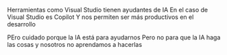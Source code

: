 Herramientas como Visual Studio tienen ayudantes de IA
En el caso de Visual Studio es Copilot
Y nos permiten ser más productivos en el desarrollo

PEro cuidado porque la IA está para ayudarnos
Pero no para que la IA haga las cosas y nosotros no aprendamos a hacerlas


